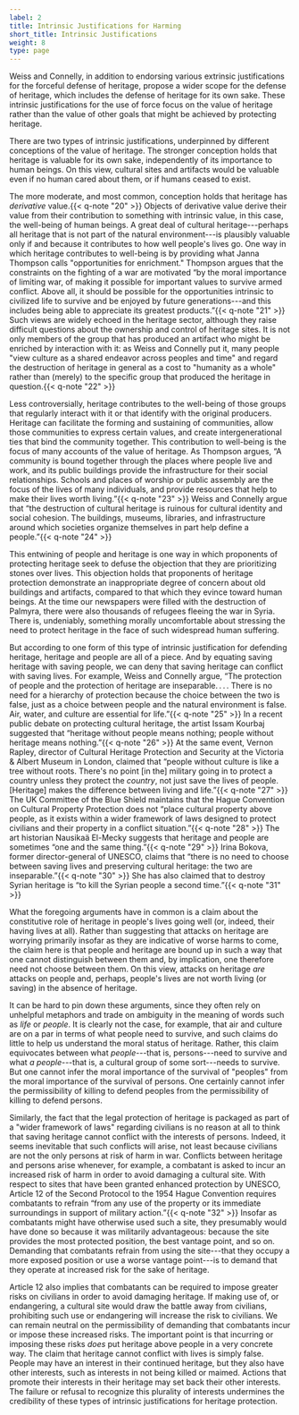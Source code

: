 ```yaml
---
label: 2
title: Intrinsic Justifications for Harming
short_title: Intrinsic Justifications
weight: 8
type: page
---
```


Weiss and Connelly, in addition to endorsing various extrinsic justifications for the forceful defense of heritage, propose a wider scope for the defense of heritage, which includes the defense of heritage for its own sake. These intrinsic justifications for the use of force focus on the value of heritage rather than the value of other goals that might be achieved by protecting heritage.

There are two types of intrinsic justifications, underpinned by different conceptions of the value of heritage. The stronger conception holds that heritage is valuable for its own sake, independently of its importance to human beings. On this view, cultural sites and artifacts would be valuable even if no human cared about them, or if humans ceased to exist.

The more moderate, and most common, conception holds that heritage has *derivative* value.{{< q-note "20" >}} Objects of derivative value derive their value from their contribution to something with intrinsic value, in this case, the well-being of human beings. A great deal of cultural heritage---perhaps all heritage that is not part of the natural environment---is plausibly valuable only if and because it contributes to how well people's lives go. One way in which heritage contributes to well-being is by providing what Janna Thompson calls "opportunities for enrichment." Thompson argues that the constraints on the fighting of a war are motivated “by the moral importance of limiting war, of making it possible for important values to survive armed conflict. Above all, it should be possible for the opportunities intrinsic to civilized life to survive and be enjoyed by future generations---and this includes being able to appreciate its greatest products.”{{< q-note "21" >}} Such views are widely echoed in the heritage sector, although they raise difficult questions about the ownership and control of heritage sites. It is not only members of the group that has produced an artifact who might be enriched by interaction with it: as Weiss and Connelly put it, many people "view culture as a shared endeavor across peoples and time" and regard the destruction of heritage in general as a cost to "humanity as a whole" rather than (merely) to the specific group that produced the heritage in question.{{< q-note "22" >}}

Less controversially, heritage contributes to the well-being of those groups that regularly interact with it or that identify with the original producers. Heritage can facilitate the forming and sustaining of communities, allow those communities to express certain values, and create intergenerational ties that bind the community together. This contribution to well-being is the focus of many accounts of the value of heritage. As Thompson argues, “A community is bound together through the places where people live and work, and its public buildings provide the infrastructure for their social relationships. Schools and places of worship or public assembly are the focus of the lives of many individuals, and provide resources that help to make their lives worth living.”{{< q-note "23" >}} Weiss and Connelly argue that “the destruction of cultural heritage is ruinous for cultural identity and social cohesion. The buildings, museums, libraries, and infrastructure around which societies organize themselves in part help define a people.”{{< q-note "24" >}}

This entwining of people and heritage is one way in which proponents of protecting heritage seek to defuse the objection that they are prioritizing stones over lives. This objection holds that proponents of heritage protection demonstrate an inappropriate degree of concern about old buildings and artifacts, compared to that which they evince toward human beings. At the time our newspapers were filled with the destruction of Palmyra, there were also thousands of refugees fleeing the war in Syria. There is, undeniably, something morally uncomfortable about stressing the need to protect heritage in the face of such widespread human suffering.

But according to one form of this type of intrinsic justification for defending heritage, heritage and people are all of a piece. And by equating saving heritage with saving people, we can deny that saving heritage can conflict with saving lives. For example, Weiss and Connelly argue, “The protection of people and the protection of heritage are inseparable.&thinsp;.&thinsp;.&thinsp;. There is no need for a hierarchy of protection because the choice between the two is false, just as a choice between people and the natural environment is false. Air, water, and culture are essential for life.”{{< q-note "25" >}} In a recent public debate on protecting cultural heritage, the artist Issam Kourbaj suggested that “heritage without people means nothing; people without heritage means nothing.”{{< q-note "26" >}} At the same event, Vernon Rapley, director of Cultural Heritage Protection and Security at the Victoria & Albert Museum in London, claimed that “people without culture is like a tree without roots. There's no point [in the] military going in to protect a country unless they protect the *country*, not just save the lives of people. [Heritage] makes the difference between living and life.”{{< q-note "27" >}} The UK Committee of the Blue Shield maintains that the Hague Convention on Cultural Property Protection does not “place cultural property above people, as it exists within a wider framework of laws designed to protect civilians and their property in a conflict situation.”{{< q-note "28" >}} The art historian Nausikaä El-Mecky suggests that heritage and people are sometimes “one and the same thing.”{{< q-note "29" >}} Irina Bokova, former director-general of UNESCO, claims that “there is no need to choose between saving lives and preserving cultural heritage: the two are inseparable.”{{< q-note "30" >}} She has also claimed that to destroy Syrian heritage is “to kill the Syrian people a second time.”{{< q-note "31" >}}

What the foregoing arguments have in common is a claim about the constitutive role of heritage in people's lives going well (or, indeed, their having lives at all). Rather than suggesting that attacks on heritage are worrying primarily insofar as they are indicative of worse harms to come, the claim here is that people and heritage are bound up in such a way that one cannot distinguish between them and, by implication, one therefore need not choose between them. On this view, attacks on heritage *are* attacks on people and, perhaps, people's lives are not worth living (or saving) in the absence of heritage.

It can be hard to pin down these arguments, since they often rely on unhelpful metaphors and trade on ambiguity in the meaning of words such as *life* or *people*. It is clearly not the case, for example, that air and culture are on a par in terms of what people need to survive, and such claims do little to help us understand the moral status of heritage. Rather, this claim equivocates between what *people*---that is, persons---need to survive and what *a people*---that is, a cultural group of some sort---needs to survive. But one cannot infer the moral importance of the survival of "peoples" from the moral importance of the survival of persons. One certainly cannot infer the permissibility of killing to defend peoples from the permissibility of killing to defend persons.

Similarly, the fact that the legal protection of heritage is packaged as part of a "wider framework of laws" regarding civilians is no reason at all to think that saving heritage cannot conflict with the interests of persons. Indeed, it seems inevitable that such conflicts will arise, not least because civilians are not the only persons at risk of harm in war. Conflicts between heritage and persons arise whenever, for example, a combatant is asked to incur an increased risk of harm in order to avoid damaging a cultural site. With respect to sites that have been granted enhanced protection by UNESCO, Article 12 of the Second Protocol to the 1954 Hague Convention requires combatants to refrain “from any use of the property or its immediate surroundings in support of military action.”{{< q-note "32" >}} Insofar as combatants might have otherwise used such a site, they presumably would have done so because it was militarily advantageous: because the site provides the most protected position, the best vantage point, and so on. Demanding that combatants refrain from using the site---that they occupy a more exposed position or use a worse vantage point---is to demand that they operate at increased risk for the sake of heritage.

Article 12 also implies that combatants can be required to impose greater risks on civilians in order to avoid damaging heritage. If making use of, or endangering, a cultural site would draw the battle away from civilians, prohibiting such use or endangering will increase the risk to civilians. We can remain neutral on the permissibility of demanding that combatants incur or impose these increased risks. The important point is that incurring or imposing these risks *does* put heritage above people in a very concrete way. The claim that heritage cannot conflict with lives is simply false. People may have an interest in their continued heritage, but they also have other interests, such as interests in not being killed or maimed. Actions that promote their interests in their heritage may set back their other interests. The failure or refusal to recognize this plurality of interests undermines the credibility of these types of intrinsic justifications for heritage protection.

